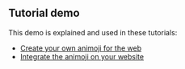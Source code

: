 ## Tutorial demo

This demo is explained and used in these tutorials:

 * [Create your own animoji for the web](https://jeeliz.com/blog/create-animojis-for-the-web/)
 * [Integrate the animoji on your website](https://jeeliz.com/blog/add-a-weboji-on-website/) 
